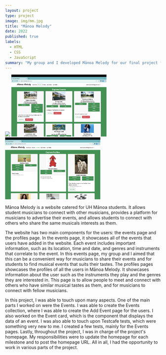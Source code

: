 ```yaml
---
layout: project
type: project
image: img/mm.jpg
title: "Mānoa Melody"
date: 2022
published: true
labels:
  - HTML
  - CSS
  - JavaScript
summary: "My group and I developed Mānoa Melody for our final project for ICS 314."
---
```

<div class="text-center p-4">
  <img height="200px" src="../img/user-home-page.png" class="img-thumbnail" >
  <img height="200px" src="../img/events-page.png" class="img-thumbnail" >
  <img height="200px" src="../img/profiles-page.png" class="img-thumbnail" >
</div>

Mānoa Melody is a website catered for UH Mānoa students. It allows student musicians to connect with other musicians, provides a platform for musicians to advertise their events, and allows students to connect with others who share the same musicals interests as them.

The website has two main components for the users: the events page and the profiles page. In the events page, it showcases all of the events that users have added in the website. Each event includes important information, such as its location, time and date, and genres and instruments that correlate to the event. In this events page, my group and I aimed that this can be a convenient way for musicians to share their events and for students to find musical events that suits their tastes. The profiles pages showcases the profiles of all the users in Mānoa Melody. It showcases information about the user such as the instruments they play and the genres they are interested in. This page is to allow people to meet and connect with others who have similar musical tastes as them, and for musicians to connect with fellow musicians.

In this project, I was able to touch upon many aspects. One of the main parts I worked on were the Events. I was able to create the Events collection, where I was able to create the Add Event page for the users. I also worked on the Event card, which is the component that displays the data of an event. I was also able to touch upon Testcafe tests, which were something very new to me. I created a few tests, mainly for the Events pages. Lastly, throughout the project, I was in charge of the project's homepage. My responsibilities were to update the homepage for each milestone and to post the homepage URL. All in all, I had the opportunity to work in various parts of the project. 

